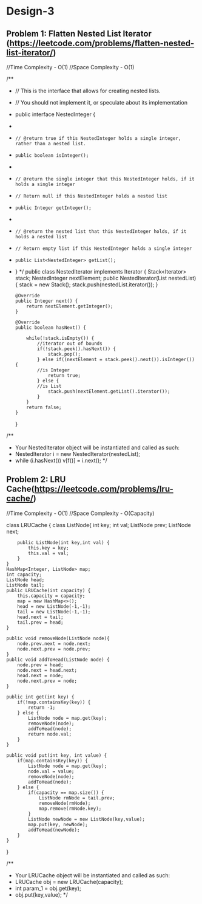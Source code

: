 # Design-3

## Problem 1: Flatten Nested List Iterator (https://leetcode.com/problems/flatten-nested-list-iterator/)

//Time Complexity - O(1)
//Space Complexity - O(1)

/\*\*

- // This is the interface that allows for creating nested lists.
- // You should not implement it, or speculate about its implementation
- public interface NestedInteger {
-
-     // @return true if this NestedInteger holds a single integer, rather than a nested list.
-     public boolean isInteger();
-
-     // @return the single integer that this NestedInteger holds, if it holds a single integer
-     // Return null if this NestedInteger holds a nested list
-     public Integer getInteger();
-
-     // @return the nested list that this NestedInteger holds, if it holds a nested list
-     // Return empty list if this NestedInteger holds a single integer
-     public List<NestedInteger> getList();
- }
  \*/
  public class NestedIterator implements Iterator<Integer> {
  Stack<Iterator<NestedInteger>> stack;
  NestedInteger nextElement;
  public NestedIterator(List<NestedInteger> nestedList) {
  stack = new Stack();
  stack.push(nestedList.iterator());
  }

      @Override
      public Integer next() {
          return nextElement.getInteger();
      }

      @Override
      public boolean hasNext() {

          while(!stack.isEmpty()) {
              //iterator out of bounds
              if(!stack.peek().hasNext()) {
                  stack.pop();
              } else if((nextElement = stack.peek().next()).isInteger()) {
              //is Integer
                  return true;
              } else {
              //is List
                  stack.push(nextElement.getList().iterator());
              }
          }
          return false;
      }

  }

/\*\*

- Your NestedIterator object will be instantiated and called as such:
- NestedIterator i = new NestedIterator(nestedList);
- while (i.hasNext()) v[f()] = i.next();
  \*/

## Problem 2: LRU Cache(https://leetcode.com/problems/lru-cache/)

//Time Complexity - O(1)
//Space Complexity - O(Capacity)

class LRUCache {
class ListNode{
int key;
int val;
ListNode prev;
ListNode next;

        public ListNode(int key,int val) {
            this.key = key;
            this.val = val;
        }
    }
    HashMap<Integer, ListNode> map;
    int capacity;
    ListNode head;
    ListNode tail;
    public LRUCache(int capacity) {
        this.capacity = capacity;
        map = new HashMap<>();
        head = new ListNode(-1,-1);
        tail = new ListNode(-1,-1);
        head.next = tail;
        tail.prev = head;
    }

    public void removeNode(ListNode node){
        node.prev.next = node.next;
        node.next.prev = node.prev;
    }
    public void addToHead(ListNode node) {
        node.prev = head;
        node.next = head.next;
        head.next = node;
        node.next.prev = node;
    }

    public int get(int key) {
        if(!map.containsKey(key)) {
            return -1;
        } else {
            ListNode node = map.get(key);
            removeNode(node);
            addToHead(node);
            return node.val;
        }
    }

    public void put(int key, int value) {
        if(map.containsKey(key)) {
            ListNode node = map.get(key);
            node.val = value;
            removeNode(node);
            addToHead(node);
        } else {
            if(capacity == map.size()) {
                ListNode rmNode = tail.prev;
                removeNode(rmNode);
                map.remove(rmNode.key);
            }
            ListNode newNode = new ListNode(key,value);
            map.put(key, newNode);
            addToHead(newNode);
        }
    }

}

/\*\*

- Your LRUCache object will be instantiated and called as such:
- LRUCache obj = new LRUCache(capacity);
- int param_1 = obj.get(key);
- obj.put(key,value);
  \*/
